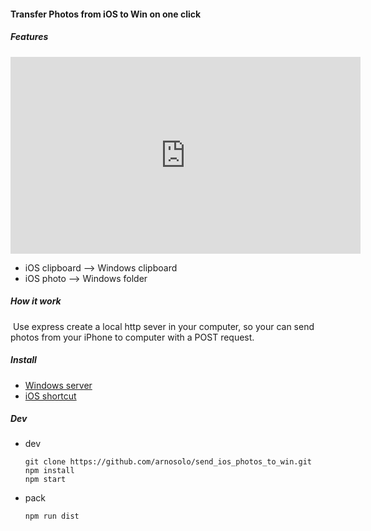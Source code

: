 #### Transfer Photos from iOS to Win on one click

##### Features

<iframe width="560" height="315" src="https://www.youtube.com/embed/UPjAv-dKj6A" title="YouTube video player" frameborder="0" allow="accelerometer; autoplay; clipboard-write; encrypted-media; gyroscope; picture-in-picture" allowfullscreen></iframe>

* iOS clipboard  -->  Windows clipboard
* iOS photo --> Windows folder



##### How it work

​	Use express create a local http sever in your computer, so your can send photos from your iPhone to computer with a POST request.



##### Install

* [Windows server](https://github.com/arnosolo/send_ios_photos_to_win/releases)
* [iOS shortcut](https://www.icloud.com/shortcuts/21da3bc46e654f889e3dd4028f7cfa90)



##### Dev

* dev

  ```shell
  git clone https://github.com/arnosolo/send_ios_photos_to_win.git
  npm install
  npm start
  ```

* pack

  ```shell
  npm run dist
  ```


